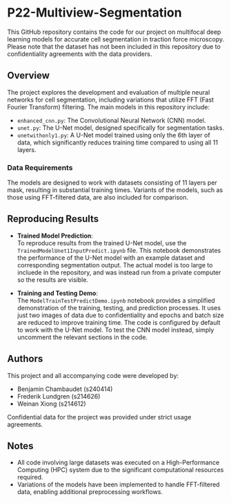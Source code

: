 # P22-Multiview-Segmentation  

This GitHub repository contains the code for our project on multifocal deep learning models for accurate cell segmentation in traction force microscopy. Please note that the dataset has not been included in this repository due to confidentiality agreements with the data providers.  

## Overview  

The project explores the development and evaluation of multiple neural networks for cell segmentation, including variations that utilize FFT (Fast Fourier Transform) filtering. The main models in this repository include:  
- `enhanced_cnn.py`: The Convolutional Neural Network (CNN) model.  
- `unet.py`: The U-Net model, designed specifically for segmentation tasks.  
- `unetwithonly1.py`: A U-Net model trained using only the 6th layer of data, which significantly reduces training time compared to using all 11 layers.  

### Data Requirements  

The models are designed to work with datasets consisting of 11 layers per mask, resulting in substantial training times. Variants of the models, such as those using FFT-filtered data, are also included for comparison.  

## Reproducing Results  

- **Trained Model Prediction**:  
  To reproduce results from the trained U-Net model, use the `TrainedModelUnet1InputPredict.ipynb` file. This notebook demonstrates the performance of the U-Net model with an example dataset and corresponding segmentation output. The actual model is too large to incluede in the repository, and was instead run from a private computer so the results are visible. 

- **Training and Testing Demo**:  
  The `ModelTrainTestPredictDemo.ipynb` notebook provides a simplified demonstration of the training, testing, and prediction processes. It uses just two images of data due to confidentiality and epochs and batch size are reduced to improve training time. The code is configured by default to work with the U-Net model. To test the CNN model instead, simply uncomment the relevant sections in the code.  

## Authors  

This project and all accompanying code were developed by:  
- Benjamin Chambaudet (s240414)  
- Frederik Lundgren (s214626)  
- Weinan Xiong (s214612)  

Confidential data for the project was provided under strict usage agreements.  

## Notes  

- All code involving large datasets was executed on a High-Performance Computing (HPC) system due to the significant computational resources required.  
- Variations of the models have been implemented to handle FFT-filtered data, enabling additional preprocessing workflows.  
